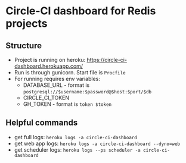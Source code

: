 # Circle-CI dashboard for Redis projects

## Structure

* Project is running on heroku: https://circle-ci-dashboard.herokuapp.com/
* Run is through gunicorn. Start file is `Procfile`
* For running requires env variables:
    * DATABASE_URL - format is `postgresql://$username:$password@$host:$port/$db`
    * CIRCLE_CI_TOKEN
    * GH_TOKEN - format is `token $token`

## Helpful commands

* get full logs: `heroku logs -a circle-ci-dashboard` 
* get web app logs: `heroku logs -a circle-ci-dashboard --dyno=web`
* get scheduler logs: `heroku logs --ps scheduler -a circle-ci-dashboard`